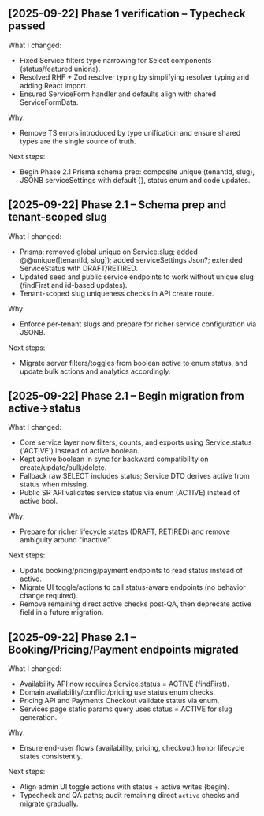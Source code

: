 ## [2025-09-22] Phase 1 verification – Typecheck passed
What I changed:
- Fixed Service filters type narrowing for Select components (status/featured unions).
- Resolved RHF + Zod resolver typing by simplifying resolver typing and adding React import.
- Ensured ServiceForm handler and defaults align with shared ServiceFormData.

Why:
- Remove TS errors introduced by type unification and ensure shared types are the single source of truth.

Next steps:
- Begin Phase 2.1 Prisma schema prep: composite unique (tenantId, slug), JSONB serviceSettings with default {}, status enum and code updates.

## [2025-09-22] Phase 2.1 – Schema prep and tenant-scoped slug
What I changed:
- Prisma: removed global unique on Service.slug; added @@unique([tenantId, slug]); added serviceSettings Json?; extended ServiceStatus with DRAFT/RETIRED.
- Updated seed and public service endpoints to work without unique slug (findFirst and id-based updates).
- Tenant-scoped slug uniqueness checks in API create route.

Why:
- Enforce per-tenant slugs and prepare for richer service configuration via JSONB.

Next steps:
- Migrate server filters/toggles from boolean active to enum status, and update bulk actions and analytics accordingly.

## [2025-09-22] Phase 2.1 – Begin migration from active→status
What I changed:
- Core service layer now filters, counts, and exports using Service.status ('ACTIVE') instead of active boolean.
- Kept active boolean in sync for backward compatibility on create/update/bulk/delete.
- Fallback raw SELECT includes status; Service DTO derives active from status when missing.
- Public SR API validates service status via enum (ACTIVE) instead of active bool.

Why:
- Prepare for richer lifecycle states (DRAFT, RETIRED) and remove ambiguity around "inactive".

Next steps:
- Update booking/pricing/payment endpoints to read status instead of active.
- Migrate UI toggle/actions to call status-aware endpoints (no behavior change required).
- Remove remaining direct active checks post-QA, then deprecate active field in a future migration.

## [2025-09-22] Phase 2.1 – Booking/Pricing/Payment endpoints migrated
What I changed:
- Availability API now requires Service.status = ACTIVE (findFirst).
- Domain availability/conflict/pricing use status enum checks.
- Pricing API and Payments Checkout validate status via enum.
- Services page static params query uses status = ACTIVE for slug generation.

Why:
- Ensure end-user flows (availability, pricing, checkout) honor lifecycle states consistently.

Next steps:
- Align admin UI toggle actions with status + active writes (begin).
- Typecheck and QA paths; audit remaining direct `active` checks and migrate gradually.
